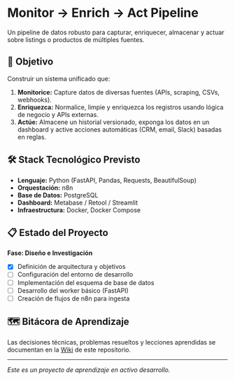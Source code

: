 # Monitor → Enrich → Act Pipeline

Un pipeline de datos robusto para capturar, enriquecer, almacenar y actuar sobre listings o productos de múltiples fuentes.

## 🎯 Objetivo

Construir un sistema unificado que:
1.  **Monitorice:** Capture datos de diversas fuentes (APIs, scraping, CSVs, webhooks).
2.  **Enriquezca:** Normalice, limpie y enriquezca los registros usando lógica de negocio y APIs externas.
3.  **Actúe:** Almacene un historial versionado, exponga los datos en un dashboard y active acciones automáticas (CRM, email, Slack) basadas en reglas.

## 🛠 Stack Tecnológico Previsto

*   **Lenguaje:** Python (FastAPI, Pandas, Requests, BeautifulSoup)
*   **Orquestación:** n8n
*   **Base de Datos:** PostgreSQL
*   **Dashboard:** Metabase / Retool / Streamlit
*   **Infraestructura:** Docker, Docker Compose

## 📋 Estado del Proyecto

**Fase: Diseño e Investigación**
- [x] Definición de arquitectura y objetivos
- [ ] Configuración del entorno de desarrollo
- [ ] Implementación del esquema de base de datos
- [ ] Desarrollo del worker básico (FastAPI)
- [ ] Creación de flujos de n8n para ingesta

## 🗺 Bitácora de Aprendizaje

Las decisiones técnicas, problemas resueltos y lecciones aprendidas se documentan en la [Wiki](https://github.com/tu-usuario/tu-repo/wiki) de este repositorio.

---

*Este es un proyecto de aprendizaje en activo desarrollo.*
